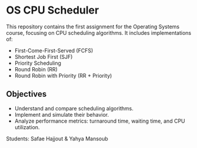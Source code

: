 # OS CPU Scheduler

This repository contains the first assignment for the Operating Systems course, focusing on CPU scheduling algorithms. It includes implementations of:

- First-Come-First-Served (FCFS)
- Shortest Job First (SJF)
- Priority Scheduling
- Round Robin (RR)
- Round Robin with Priority (RR + Priority)

## Objectives

- Understand and compare scheduling algorithms.
- Implement and simulate their behavior.
- Analyze performance metrics: turnaround time, waiting time, and CPU utilization.

Students: Safae Hajjout & Yahya Mansoub